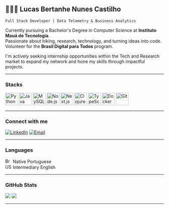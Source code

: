 ## 👨🏻‍💻 Lucas Bertanhe Nunes Castilho  

`Full Stack Developer | Data Telemetry & Business Analytics`

Currently pursuing a Bachelor's Degree in Computer Science at **Instituto Mauá de Tecnologia**.  
Passionate about hiking, research, technology, and turning ideas into code.  
Volunteer for the **Brasil Digital para Todos** program.

I'm actively seeking internship opportunities within the Tech and Research market to expand my network and hone my skills through impactful projects.

---

### **Stacks**

<p align="left">
  <img src="https://cdn.jsdelivr.net/gh/devicons/devicon/icons/python/python-original.svg" alt="Python" width="40" height="40"/>
  <img src="https://cdn.jsdelivr.net/gh/devicons/devicon/icons/java/java-original.svg" alt="Java" width="40" height="40"/>
  <img src="https://cdn.jsdelivr.net/gh/devicons/devicon/icons/mysql/mysql-original.svg" alt="MySQL" width="40" height="40"/>
  <img src="https://cdn.jsdelivr.net/gh/devicons/devicon/icons/nodejs/nodejs-original.svg" alt="Node.js" width="40" height="40"/>
  <img src="https://cdn.jsdelivr.net/gh/devicons/devicon/icons/nextjs/nextjs-original.svg" alt="Next.js" width="40" height="40"/>
  <img src="https://i.postimg.cc/kgd7J0gM/clojure-dark-blue-icon.png" alt="Clojure" width="40" height="40"/>
  <img src="https://cdn.jsdelivr.net/gh/devicons/devicon/icons/typescript/typescript-original.svg" alt="TypeScript" width="40" height="40"/>
  <img src="https://cdn.jsdelivr.net/gh/devicons/devicon/icons/docker/docker-original.svg" alt="Docker" width="40" height="40"/>
  <img src="https://cdn.jsdelivr.net/gh/devicons/devicon/icons/git/git-original.svg" alt="Git" width="40" height="40"/>
</p>

---

### **Connect with me**

[![LinkedIn](https://img.shields.io/badge/LinkedIn-0A66C2?style=for-the-badge&logo=linkedin&logoColor=white)](https://www.linkedin.com/in/lucas-castilho-43bb28354/)
[![Email](https://img.shields.io/badge/Email-D14836?style=for-the-badge&logo=gmail&logoColor=white)](mailto:lubertanhe@gmail.com)

---

### **Languages**
<p align="left">
  <img src="https://raw.githubusercontent.com/stevenrskelton/flag-icon/master/png/16/country-4x3/br.png" alt="Brazilian Flag" width="20" height="15"/> Native Portuguese  
  <br>
  <img src="https://raw.githubusercontent.com/stevenrskelton/flag-icon/master/png/16/country-4x3/us.png" alt="US Flag" width="20" height="15"/> Intermediary English
</p>

---

### **GitHub Stats**

<p align="left">
  <img src="https://github-readme-stats.vercel.app/api?username=Castilho27&show_icons=true&theme=tokyonight&include_all_commits=true&count_private=true" />
  <img src="https://github-profile-trophy.vercel.app/?username=Castilho27&theme=onedark&no-bg=true&margin-w=10&title=commits" />
</p>

---


